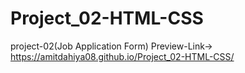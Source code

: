 # Project_02-HTML-CSS
project-02(Job Application Form)
Preview-Link-> https://amitdahiya08.github.io/Project_02-HTML-CSS/
